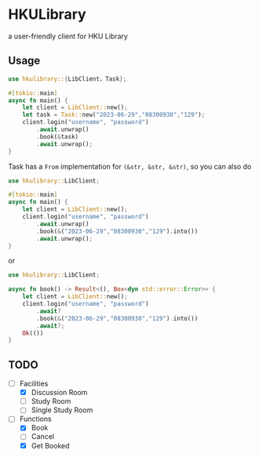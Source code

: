 # HKULibrary
a user-friendly client for HKU Library
## Usage
```rust
use hkulibrary::{LibClient，Task};

#[tokio::main]
async fn main() {
    let client = LibClient::new();
    let task = Task::new("2023-06-29","08300930","129");
    client.login("username", "password")
        .await.unwrap()
        .book(&task)
        .await.unwrap();
}
```
Task has a `From` implementation for `(&str, &str, &str)`, so you can also do
```rust
use hkulibrary::LibClient;

#[tokio::main]
async fn main() {
    let client = LibClient::new();
    client.login("username", "password")
        .await.unwrap()
        .book(&("2023-06-29","08300930","129").into())
        .await.unwrap();
}
```
or
```rust
use hkulibrary::LibClient;

async fn book() -> Result<(), Box<dyn std::error::Error>> {
    let client = LibClient::new();
    client.login("username", "password")
        .await?
        .book(&("2023-06-29","08300930","129").into())
        .await?;
    Ok(())
}
```
## TODO
- [ ] Facilities
  - [x] Discussion Room
  - [ ] Study Room
  - [ ] Single Study Room
- [ ] Functions
  - [x] Book
  - [ ] Cancel
  - [x] Get Booked